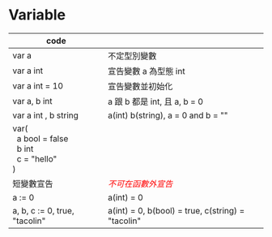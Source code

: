 # Variable

|code||
|---|---|
|var a|不定型別變數|
|var a int|宣告變數 a 為型態 int|
|var a int = 10|宣告變數並初始化|
|var a, b int|a 跟 b 都是 int, 且 a, b = 0|
|var a int , b string|a(int) b(string), a = 0 and b = ""|
|var(<br>&nbsp;&nbsp;a bool = false<br>&nbsp;&nbsp;b int<br>&nbsp;&nbsp;c = "hello"<br>)||
|短變數宣告|<em><font color="red">不可在函數外宣告</font></em>|
|a := 0|a(int) = 0|
|a, b, c := 0, true, "tacolin"|a(int) = 0, b(bool) = true, c(string) = "tacolin"|